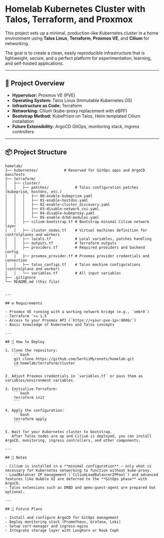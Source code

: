 # Homelab Kubernetes Cluster with Talos, Terraform, and Proxmox

This project sets up a minimal, production-like Kubernetes cluster in a home environment using **Talos Linux**, **Terraform**, **Proxmox VE**, and **Cilium** for networking.

The goal is to create a clean, easily reproducible infrastructure that is lightweight, secure, and a perfect platform for experimentation, learning, and self-hosted applications.

---

## 🚀 Project Overview

- **Hypervisor:** Proxmox VE (PVE)
- **Operating System:** Talos Linux (Immutable Kubernetes OS)
- **Infrastructure as Code:** Terraform
- **Networking:** Cilium (kube-proxy replacement with eBPF)
- **Bootstrap Method:** KubePrism on Talos, Helm templated Cilium installation
- **Future Extensibility:** ArgoCD GitOps, monitoring stack, ingress controllers

---

## 📦 Project Structure

```plaintext
homelab/
├── kubernetes/            # Reserved for GitOps apps and ArgoCD manifests
├── terraform/
│   ├── cluster/
│   │   ├── patches/            # Talos configuration patches (kubeprism, hostdns, etc.)
│   │   │   ├── 00-enable-kubeprism.yaml
│   │   │   ├── 01-enable-hostdns.yaml
│   │   │   ├── 02-enable-cluster_discovery.yaml
│   │   │   ├── 03-disable-network_cni.yaml
│   │   │   ├── 04-disable-kubeproxy.yaml
│   │   │   └── 05-enable-drbd-modules.yaml
│   │   ├── cilium-bootstrap.tf # Bootstrap minimal Cilium network layer
│   │   ├── cluster_nodes.tf    # Virtual machines definition for controlplanes and workers
│   │   ├── locals.tf           # Local variables, patches handling
│   │   ├── outputs.tf          # Terraform outputs
│   │   ├── providers.tf        # Required providers and backend config
│   │   ├── proxmox_provider.tf # Proxmox provider credentials and connection
│   │   ├── talos_configs.tf    # Talos machine configurations (controlplane and worker)
│   │   └── variables.tf        # All input variables
├── .gitignore
└── README.md (this file)


---

## ⚙️ Requirements

- Proxmox VE running with a working network bridge (e.g., `vmbr0`)
- Terraform `>= 1.5`
- Access to your Proxmox API (`https://<your-pve-ip>:8006/`)
- Basic knowledge of Kubernetes and Talos concepts

---

## 🔧 How to Deploy

1. Clone the repository:
    ```bash
    git clone https://github.com/SerhiiMyronets/homelab.git
    cd homelab/terraform/cluster
    ```

2. Adjust Proxmox credentials in `variables.tf` or pass them as variables/environment variables.

3. Initialize Terraform:
    ```bash
    terraform init
    ```

4. Apply the configuration:
    ```bash
    terraform apply
    ```

5. Wait for your Kubernetes cluster to bootstrap.  
   After Talos nodes are up and Cilium is deployed, you can install ArgoCD, monitoring, ingress controllers, and other components.

---

## 📜 Notes

- Cilium is installed in a **minimal configuration** — only what is necessary for Kubernetes networking to function without kube-proxy.
- LoadBalancer IP management (`CiliumLoadBalancerIPPool`) and advanced features like Hubble UI are deferred to the **GitOps phase** with ArgoCD.
- Talos extensions such as DRBD and qemu-guest-agent are prepared but optional.

---

## 🎯 Future Plans

- Install and configure ArgoCD for GitOps management
- Deploy monitoring stack (Prometheus, Grafana, Loki)
- Setup cert-manager and ingress-nginx
- Integrate storage layer with Longhorn or Rook Ceph
